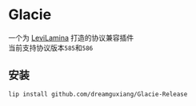 # Glacie

一个为 [LeviLamina](github.com/LiteLDev/LeviLamina) 打造的协议兼容插件  
当前支持协议版本`585`和`586`

## 安装

```
lip install github.com/dreamguxiang/Glacie-Release
```

